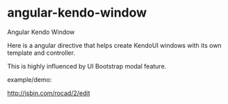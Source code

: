 angular-kendo-window
====================

Angular Kendo Window

Here is a angular directive that helps create KendoUI windows with its
own template and controller.

This is highly influenced by UI Bootstrap modal feature.

example/demo:

http://jsbin.com/rocad/2/edit
